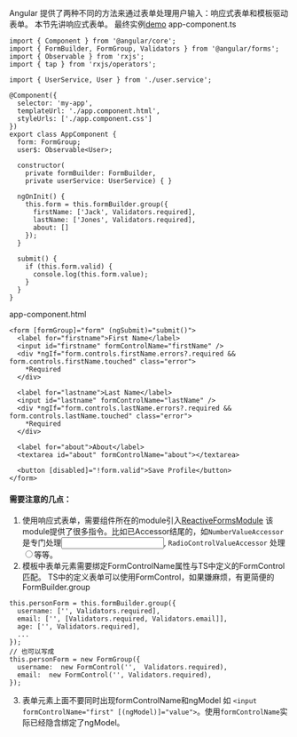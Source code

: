 Angular 提供了两种不同的方法来通过表单处理用户输入：响应式表单和模板驱动表单。
本节先讲响应式表单。
最终实例[demo](https://stackblitz.com/edit/jianshu-async-reactive-form-builder-2?file=src/app/app.component.ts)
app-component.ts
```
import { Component } from '@angular/core';
import { FormBuilder, FormGroup, Validators } from '@angular/forms';
import { Observable } from 'rxjs';
import { tap } from 'rxjs/operators';

import { UserService, User } from './user.service';

@Component({
  selector: 'my-app',
  templateUrl: './app.component.html',
  styleUrls: ['./app.component.css']
})
export class AppComponent {
  form: FormGroup;
  user$: Observable<User>;

  constructor(
    private formBuilder: FormBuilder,
    private userService: UserService) { }

  ngOnInit() {
    this.form = this.formBuilder.group({
      firstName: ['Jack', Validators.required],
      lastName: ['Jones', Validators.required],
      about: []
    });
  }

  submit() {
    if (this.form.valid) {
      console.log(this.form.value);
    }
  }
}

```
app-component.html
```
<form [formGroup]="form" (ngSubmit)="submit()">
  <label for="firstname">First Name</label>
  <input id="firstname" formControlName="firstName" />
  <div *ngIf="form.controls.firstName.errors?.required && form.controls.firstName.touched" class="error">
    *Required
  </div>

  <label for="lastname">Last Name</label>
  <input id="lastname" formControlName="lastName" />
  <div *ngIf="form.controls.lastName.errors?.required && form.controls.lastName.touched" class="error">
    *Required
  </div>

  <label for="about">About</label>
  <textarea id="about" formControlName="about"></textarea>

  <button [disabled]="!form.valid">Save Profile</button>
</form>
```
#### 需要注意的几点：
1. 使用响应式表单，需要组件所在的module引入[ReactiveFormsModule](https://angular.cn/api/forms/ReactiveFormsModule) 该module提供了很多指令。比如已Accessor结尾的，如`NumberValueAccessor` 是专门处理<input type=number>, `RadioControlValueAccessor` 处理 <input type=radio>等等。
2. 模板中表单元素需要绑定FormControlName属性与TS中定义的FormControl匹配。
TS中的定义表单可以使用FormControl，如果嫌麻烦，有更简便的FormBuilder.group
```
this.personForm = this.formBuilder.group({
  username: ['', Validators.required],
  email: ['', [Validators.required, Validators.email]],
  age: ['', Validators.required],
  ...
});
// 也可以写成
this.personForm = new FormGroup({
  username:  new FormControl('',  Validators.required),
  email:  new FormControl('', Validators.required),
});
```
3. 表单元素上面不要同时出现formControlName和ngModel
如 `<input  formControlName="first" [(ngModel)]="value">`。使用`formControlName`实际已经隐含绑定了ngModel。

